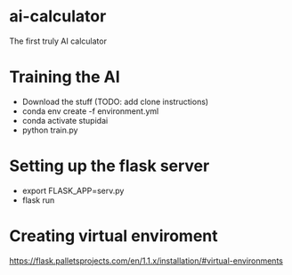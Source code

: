 # ai-calculator
The first truly AI calculator

# Training the AI

- Download the stuff (TODO: add clone instructions)
- conda env create -f environment.yml
- conda activate stupidai
- python train.py

# Setting up the flask server

- export FLASK_APP=serv.py
- flask run

# Creating virtual enviroment
https://flask.palletsprojects.com/en/1.1.x/installation/#virtual-environments